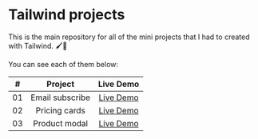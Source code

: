 # Tailwind projects

This is the main repository for all of the mini projects that I had to created with Tailwind. 🖌️🎨

You can see each of them below:

|  #  |                                                         Project                                                          |                                           Live Demo                                           |
| :-: | :----------------------------------------------------------------------------------------------------------------------: | :-------------------------------------------------------------------------------------------: |
| 01  |   Email subscribe     |          [Live Demo](https://email-subscribe-orpin.vercel.app/)           |
| 02  |   Pricing cards     |          [Live Demo](https://pricing-grids-zeta.vercel.app/)           |
| 03  |   Product modal     |          [Live Demo](https://product-modal-one.vercel.app/)           |
